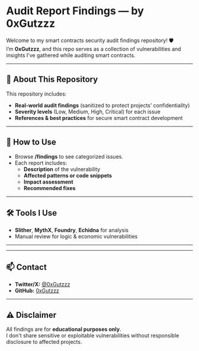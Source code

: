 # Audit Report Findings — by 0xGutzzz

Welcome to my smart contracts security audit findings repository! 🛡️  
I’m **0xGutzzz**, and this repo serves as a collection of vulnerabilities and insights I’ve gathered while auditing smart contracts. 

---

## 📜 About This Repository
This repository includes:
- **Real-world audit findings** (sanitized to protect projects’ confidentiality)    
- **Severity levels** (Low, Medium, High, Critical) for each issue  
- **References & best practices** for secure smart contract development  

---

## 🧪 How to Use
- Browse **/findings** to see categorized issues.  
- Each report includes:
  - **Description** of the vulnerability
  - **Affected patterns or code snippets**
  - **Impact assessment**
  - **Recommended fixes**

---

## 🛠 Tools I Use
- **Slither**, **MythX**, **Foundry**, **Echidna** for analysis  
- Manual review for logic & economic vulnerabilities  

---



---

## 📫 Contact
- **Twitter/X:** [@0xGutzzz](https://twitter.com/0xGutzzz)  
- **GitHub:** [0xGutzzz](https://github.com/Daoist-07)  

---

## ⚠️ Disclaimer
All findings are for **educational purposes only**.  
I don't share sensitive or exploitable vulnerabilities without responsible disclosure to affected projects.
